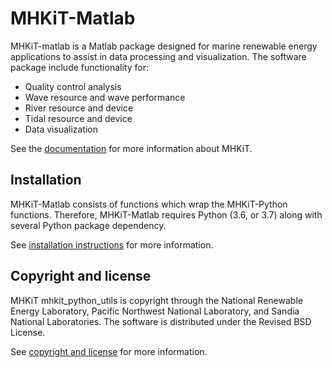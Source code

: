 MHKiT-Matlab
===================================

MHKiT-matlab is a Matlab package designed for marine renewable energy applications to assist in
data processing and visualization.  The software package include functionality for:

* Quality control analysis
* Wave resource and wave performance
* River resource and device
* Tidal resource and device
* Data visualization

See the [documentation](https://mhkit-code-hub.github.io/MHKiT/index.html) for more information about MHKiT. 

Installation
------------------------
MHKiT-Matlab consists of functions which wrap the MHKiT-Python functions. Therefore, MHKiT-Matlab requires Python (3.6, or 3.7) along with several Python 
package dependency. 

See [installation instructions](https://mhkit-code-hub.github.io/MHKiT/installation.html) for more information.

Copyright and license
------------------------
MHKiT mhkit_python_utils is copyright through the National Renewable Energy Laboratory, 
Pacific Northwest National Laboratory, and Sandia National Laboratories. 
The software is distributed under the Revised BSD License.

See [copyright and license](https://mhkit-code-hub.github.io/MHKiT/license.html) for more information.

